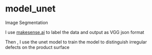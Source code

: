 # model_unet
Image Segmentation 

I use [makesense.ai](https://www.makesense.ai/) to label the data and output as VGG json format

Then , I use the unet model to train the model to distinguish irregular defects on the product surface


